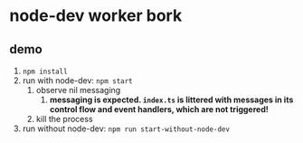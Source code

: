 # node-dev worker bork

## demo

1. `npm install`
2. run with node-dev: `npm start`
   1. observe nil messaging
      1. **messaging is expected. `index.ts` is littered with messages in its control flow and event handlers, which are not triggered!**
   2. kill the process
3. run without node-dev: `npm run start-without-node-dev`

